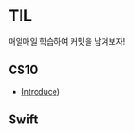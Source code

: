 # TIL
매일매일 학습하여 커밋을 남겨보자!

## CS10
- [Introduce](https://github.com/JasonLee0223/TIL/blob/main/CS10/Introduce%20CS10.md))

## Swift